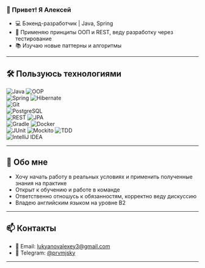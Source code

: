 ### 👋 Привет! Я Алексей

- 💻 Бэкенд-разработчик | Java, Spring
- 🚀 Применяю принципы ООП и REST, веду разработку через тестирование
- 📚 Изучаю новые паттерны и алгоритмы

---

## 🛠️ Пользуюсь технологиями

![Java](https://img.shields.io/badge/Java-17-orange)  ![OOP](https://img.shields.io/badge/OOP-Principles-orange)  
![Spring](https://img.shields.io/badge/Spring_Framework-5.3-emerald)  ![Hibernate](https://img.shields.io/badge/Hibernate-5.6-emerald)  
![Git](https://img.shields.io/badge/Git-2.40-white)    
![PostgreSQL](https://img.shields.io/badge/PostgreSQL-14-blue)  
![REST](https://img.shields.io/badge/REST-API-red)  ![JPA](https://img.shields.io/badge/JPA-2.2-red)  
![Gradle](https://img.shields.io/badge/Gradle-8.0-green)  ![Docker](https://img.shields.io/badge/Docker-24.0-green)  
![JUnit](https://img.shields.io/badge/JUnit-5.9-purple)  ![Mockito](https://img.shields.io/badge/Mockito-4.8-purple)  ![TDD](https://img.shields.io/badge/TDD-Test_Driven_Development-purple)  
![IntelliJ IDEA](https://img.shields.io/badge/IntelliJ_IDEA-2023.1-blueviolet)  

---

## 📌 Обо мне

- Хочу начать работу в реальных условиях и применить полученные знания на практике
- Открыт к обучению и работе в команде
- Ответственно отношусь к обязанностям, корректно веду дискуссию
- Владею английским языком на уровне B2 

---

## 📫 Контакты

- 📧 Email: lukyanovalexey3@gmail.com
- 💬 Telegram: [@prvmjsky](https://t.me/prvmjsky)  

---

